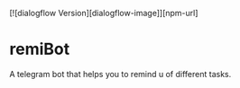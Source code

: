[![dialogflow Version][dialogflow-image]][npm-url]
# remiBot
A telegram bot that helps you to remind u of different tasks.
